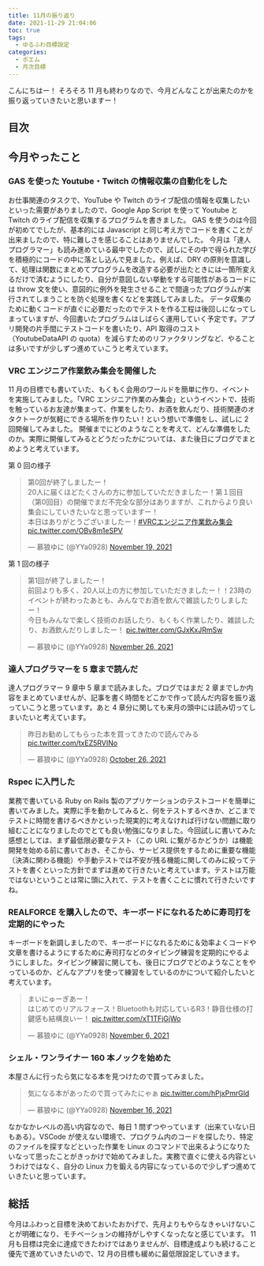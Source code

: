 ```yaml
---
title: 11月の振り返り
date: 2021-11-29 21:04:06
toc: true
tags:
  - ゆるふわ目標設定
categories:
  - ポエム
  - 月次目標
---
```


<!-- textlint-disable -->

こんにちはー！
そろそろ 11 月も終わりなので、今月どんなことが出来たのかを振り返っていきたいと思いますー！

## 目次

<!-- toc -->

<!--more-->

## 今月やったこと

### GAS を使った Youtube・Twitch の情報収集の自動化をした

お仕事関連のタスクで、YouTube や Twitch のライブ配信の情報を収集したいといった需要がありましたので、Google App Script を使って Youtube と Twitch のライブ配信を収集するプログラムを書きました。
GAS を使うのは今回が初めてでしたが、基本的には Javascript と同じ考え方でコードを書くことが出来ましたので、特に難しさを感じることはありませんでした。
今月は「達人プログラマー」も読み進めている最中でしたので、試しにその中で得られた学びを積極的にコードの中に落とし込んで見ました。例えば、DRY の原則を意識して、処理は関数にまとめてプログラムを改造する必要が出たときには一箇所変えるだけで済むようにしたり、自分が意図しない挙動をする可能性があるコードには throw 文を使い、意図的に例外を発生させることで間違ったプログラムが実行されてしまうことを防ぐ処理を書くなどを実践してみました。
データ収集のために動くコードが直ぐに必要だったのでテストを作る工程は後回しになってしまっていますが、今回書いたプログラムはしばらく運用していく予定です。アプリ開発の片手間にテストコードを書いたり、API 取得のコスト（YoutubeDataAPI の quota）を減らすためのリファクタリングなど、やることは多いですが少しずつ進めていこうと考えています。

### VRC エンジニア作業飲み集会を開催した

11 月の目標でも書いていた、もくもく会用のワールドを簡単に作り、イベントを実施してみました。「VRC エンジニア作業のみ集会」というイベントで、技術を触っているお友達が集まって、作業をしたり、お酒を飲んだり、技術関連のオタクトークが気軽にできる場所を作りたい！という想いで準備をし、試しに 2 回開催してみました。
開催までにどのようなことを考えて、どんな準備をしたのか。実際に開催してみるとどうだったかについては、また後日にブログでまとめようと考えています。

第 0 回の様子

<blockquote class="twitter-tweet"><p lang="ja" dir="ltr">第0回が終了しましたー！<br>20人に届くほどたくさんの方に参加していただきましたー！第１回目（第0回目）の開催でまだ不完全な部分はありますが、これからより良い集会にしていきたいなと思っていますー！<br>本日はありがとうございましたー！<a href="https://twitter.com/hashtag/VRC%E3%82%A8%E3%83%B3%E3%82%B8%E3%83%8B%E3%82%A2%E4%BD%9C%E6%A5%AD%E9%A3%B2%E3%81%BF%E9%9B%86%E4%BC%9A?src=hash&amp;ref_src=twsrc%5Etfw">#VRCエンジニア作業飲み集会</a> <a href="https://t.co/OBv8m1eSPV">pic.twitter.com/OBv8m1eSPV</a></p>&mdash; 慕狼ゆに (@YYa0928) <a href="https://twitter.com/YYa0928/status/1461722637080530946?ref_src=twsrc%5Etfw">November 19, 2021</a></blockquote> <script async src="https://platform.twitter.com/widgets.js" charset="utf-8"></script>

第 1 回の様子

<blockquote class="twitter-tweet"><p lang="ja" dir="ltr">第1回が終了しましたー！<br>前回よりも多く、20人以上の方に参加していただきましたー！！23時のイベントが終わったあとも、みんなでお酒を飲んで雑談したりしましたー！<br>今日もみんなで楽しく技術のお話したり、もくもく作業したり、雑談したり、お酒飲んだりしましたー！ <a href="https://t.co/GJxKxJRmSw">pic.twitter.com/GJxKxJRmSw</a></p>&mdash; 慕狼ゆに (@YYa0928) <a href="https://twitter.com/YYa0928/status/1464268538814689280?ref_src=twsrc%5Etfw">November 26, 2021</a></blockquote> <script async src="https://platform.twitter.com/widgets.js" charset="utf-8"></script>

### 達人プログラマーを 5 章まで読んだ

達人プログラマー 9 章中 5 章まで読みました。ブログではまだ 2 章までしか内容をまとめていませんが、記事を書く時間をどこかで作って読んだ内容を振り返っていこうと思っています。あと 4 章分に関しても来月の頭中には読み切ってしまいたいと考えています。

<blockquote class="twitter-tweet"><p lang="ja" dir="ltr">昨日お勧めしてもらった本を買ってきたので読んでみる <a href="https://t.co/txEZ5RVINo">pic.twitter.com/txEZ5RVINo</a></p>&mdash; 慕狼ゆに (@YYa0928) <a href="https://twitter.com/YYa0928/status/1452842830230024196?ref_src=twsrc%5Etfw">October 26, 2021</a></blockquote> <script async src="https://platform.twitter.com/widgets.js" charset="utf-8"></script>

### Rspec に入門した

業務で書いている Ruby on Rails 製のアプリケーションのテストコードを簡単に書いてみました。実際に手を動かしてみると、何をテストするべきか、どこまでテストに時間を書けるべきかといった現実的に考えなければ行けない問題に取り組むことになりましたのでとても良い勉強になりました。今回試しに書いてみた感想としては、まず最低限必要なテスト（この URL に繋がるかどうか）は機能開発を始める前に書いておき、そこから、サービス提供をするために重要な機能（決済に関わる機能）や手動テストでは不安が残る機能に関してのみに絞ってテストを書くといった方針でまずは進めて行きたいと考えています。テストは万能ではないということは常に頭に入れて、テストを書くことに慣れて行きたいですね。

### REALFORCE を購入したので、キーボードになれるために寿司打を定期的にやった

キーボードを新調しましたので、キーボードになれるために＆効率よくコードや文章を書けるようにするために寿司打などのタイピング練習を定期的にやるようにしました。タイピング練習に関しても、後日にブログでどのようなことをやっているのか、どんなアプリを使って練習をしているのかについて紹介したいと考えています。

<blockquote class="twitter-tweet"><p lang="ja" dir="ltr">まいにゅーぎあー！<br>はじめてのリアルフォース！Bluetoothも対応しているR3！静音仕様の打鍵感も結構良いー！ <a href="https://t.co/xT1TFjGjWo">pic.twitter.com/xT1TFjGjWo</a></p>&mdash; 慕狼ゆに (@YYa0928) <a href="https://twitter.com/YYa0928/status/1456817478592458754?ref_src=twsrc%5Etfw">November 6, 2021</a></blockquote> <script async src="https://platform.twitter.com/widgets.js" charset="utf-8"></script>

### シェル・ワンライナー 160 本ノックを始めた

本屋さんに行ったら気になる本を見つけたので買ってみました。

<blockquote class="twitter-tweet"><p lang="ja" dir="ltr">気になる本があったので買ってみたにゃぁ <a href="https://t.co/hPjxPmrGld">pic.twitter.com/hPjxPmrGld</a></p>&mdash; 慕狼ゆに (@YYa0928) <a href="https://twitter.com/YYa0928/status/1460511240187383811?ref_src=twsrc%5Etfw">November 16, 2021</a></blockquote> <script async src="https://platform.twitter.com/widgets.js" charset="utf-8"></script>

なかなかレベルの高い内容なので、毎日 1 問ずつやっています（出来ていない日もある）。VSCode が使えない環境で、プログラム内のコードを探したり、特定のファイルを探すなどといった作業を Linux のコマンドで出来るようになりたいなって思ったことがきっかけで始めてみました。実務で直ぐに使える内容というわけではなく、自分の Linux 力を鍛える内容になっているので少しずつ進めていきたいと思っています。

## 総括

今月はふわっと目標を決めておいたおかげで、先月よりもやらなきゃいけないことが明確になり、モチベーションの維持がしやすくなったなと感じています。
11 月も目標は完全に達成できたわけではありませんが、目標達成よりも続けること優先で進めていきたいので、12 月の目標も緩めに最低限設定していきます。
